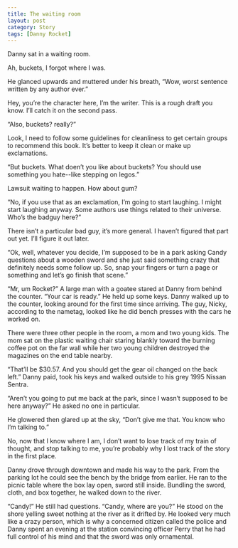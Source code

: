 ```yaml
---
title: The waiting room
layout: post
category: Story
tags: [Danny Rocket]
---
```

Danny sat in a waiting room.

Ah, buckets, I forgot where I was.

He glanced upwards and muttered under his breath, “Wow, worst sentence written by any author ever.”

<!-- more -->

Hey, you’re the character here, I’m the writer. This is a rough draft you know. I’ll catch it on the second pass.

“Also, buckets? really?”

Look, I need to follow some guidelines for cleanliness to get certain groups to recommend this book. It’s better to keep it clean or make up exclamations.

“But buckets. What doen’t you like about buckets? You should use something you hate--like stepping on legos.”

Lawsuit waiting to happen. How about gum?

“No, if you use that as an exclamation, I’m going to start laughing. I might start laughing anyway. Some authors use things related to their universe. Who’s the badguy here?”

There isn’t a particular bad guy, it’s more general. I haven’t figured that part out yet. I’ll figure it out later.

“Ok, well, whatever you decide, I’m supposed to be in a park asking Candy questions about a wooden sword and she just said something crazy that definitely needs some follow up. So, snap your fingers or turn a page or something and let’s go finish that scene.”

“Mr, um Rocket?” A large man with a goatee stared at Danny from behind the counter. “Your car is ready.” He held up some keys. Danny walked up to the counter, looking around for the first time since arriving. The guy, Nicky, according to the nametag, looked like he did bench presses with the cars he worked on.

There were three other people in the room, a mom and two young kids. The mom sat on the plastic waiting chair staring blankly toward the burning coffee pot on the far wall while her two young children destroyed the magazines on the end table nearby.

“That’ll be $30.57. And you should get the gear oil changed on the back left.” Danny paid, took his keys and walked outside to his grey 1995 Nissan Sentra.

“Aren’t you going to put me back at the park, since I wasn’t supposed to be here anyway?” He asked no one in particular.

He glowered then glared up at the sky, “Don’t give me that. You know who I’m talking to.”

No, now that I know where I am, I don’t want to lose track of my train of thought, and stop talking to me, you’re probably why I lost track of the story in the first place.

Danny drove through downtown and made his way to the park. From the parking lot he could see the bench by the bridge from earlier. He ran to the picnic table where the box lay open, sword still inside. Bundling the sword, cloth, and box together, he walked down to the river.

“Candy!” He still had questions. “Candy, where are you?” He stood on the shore yelling sweet nothing at the river as it drifted by. He looked very much like a crazy person, which is why a concerned citizen called the police and Danny spent an evening at the station convincing officer Perry that he had full control of his mind and that the sword was only ornamental.